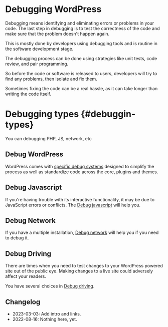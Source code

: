 # Debugging WordPress

Debugging means identifying and eliminating errors or problems in your code. The last step in debugging is to test the correctness of the code and make sure that the problem doesn't happen again.

This is mostly done by developers using debugging tools and is routine in the software development stage.

The debugging process can be done using strategies like unit tests, code review, and pair programming.

So before the code or software is released to users, developers will try to find any problems, then isolate and fix them.

Sometimes fixing the code can be a real hassle, as it can take longer than writing the code itself.

# Debugging types {#debuggin-types}

You can debugging PHP, JS, network, etc

## Debug WordPress

WordPress comes with [specific debug systems](https://github.com/WordPress/Advanced-administration-handbook/blob/main/debug/debug-wordpress.md "debug WordPress") designed to simplify the process as well as standardize code across the core, plugins and themes.

## Debug Javascript

If you're having trouble with its interactive functionality, it may be due to JavaScript errors or conflicts. The [Debug javascript](https://github.com/WordPress/Advanced-administration-handbook/blob/main/debug/debug-javascript.md "debug javascript") will help you.

## Debug Network

If you have a multiple installation, [Debug network](https://github.com/WordPress/Advanced-administration-handbook/blob/main/debug/debug-network.md "debug network") will help you if you need to debug it.

## Debug Driving

There are times when you need to test changes to your WordPress powered site out of the public eye. Making changes to a live site could adversely affect your readers.

You have several choices in [Debug driving](https://github.com/WordPress/Advanced-administration-handbook/blob/main/debug/test-driving.md "debug driving").



## Changelog

- 2023-03-03: Add intro and links.
- 2022-08-16: Nothing here, yet.
